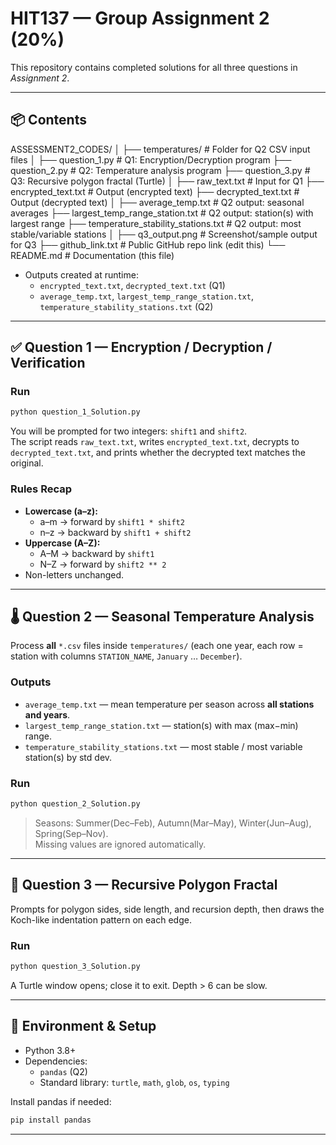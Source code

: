 # HIT137 — Group Assignment 2 (20%)

This repository contains completed solutions for all three questions in *Assignment 2*.

---

## 📦 Contents

ASSESSMENT2_CODES/
│
├── temperatures/ # Folder for Q2 CSV input files
│
├── question_1.py # Q1: Encryption/Decryption program
├── question_2.py # Q2: Temperature analysis program
├── question_3.py # Q3: Recursive polygon fractal (Turtle)
│
├── raw_text.txt # Input for Q1
├── encrypted_text.txt # Output (encrypted text)
├── decrypted_text.txt # Output (decrypted text)
│
├── average_temp.txt # Q2 output: seasonal averages
├── largest_temp_range_station.txt # Q2 output: station(s) with largest range
├── temperature_stability_stations.txt # Q2 output: most stable/variable stations
│
├── q3_output.png # Screenshot/sample output for Q3
├── github_link.txt # Public GitHub repo link (edit this)
└── README.md # Documentation (this file)
- Outputs created at runtime:
  - `encrypted_text.txt`, `decrypted_text.txt` (Q1)
  - `average_temp.txt`, `largest_temp_range_station.txt`, `temperature_stability_stations.txt` (Q2)

---

## ✅ Question 1 — Encryption / Decryption / Verification

### Run
```bash
python question_1_Solution.py
```
You will be prompted for two integers: `shift1` and `shift2`.  
The script reads `raw_text.txt`, writes `encrypted_text.txt`, decrypts to `decrypted_text.txt`, and prints whether the decrypted text matches the original.

### Rules Recap
- **Lowercase (a–z):**
  - a–m → forward by `shift1 * shift2`
  - n–z → backward by `shift1 + shift2`
- **Uppercase (A–Z):**
  - A–M → backward by `shift1`
  - N–Z → forward by `shift2 ** 2`
- Non-letters unchanged.

---

## 🌡️ Question 2 — Seasonal Temperature Analysis

Process **all** `*.csv` files inside `temperatures/` (each one year, each row = station with columns `STATION_NAME`, `January` … `December`).

### Outputs
- `average_temp.txt` — mean temperature per season across **all stations and years**.
- `largest_temp_range_station.txt` — station(s) with max (max−min) range.
- `temperature_stability_stations.txt` — most stable / most variable station(s) by std dev.

### Run
```bash
python question_2_Solution.py
```

> Seasons: Summer(Dec–Feb), Autumn(Mar–May), Winter(Jun–Aug), Spring(Sep–Nov).  
> Missing values are ignored automatically.

---

## 🧩 Question 3 — Recursive Polygon Fractal

Prompts for polygon sides, side length, and recursion depth, then draws the Koch-like indentation pattern on each edge.

### Run
```bash
python question_3_Solution.py
```
A Turtle window opens; close it to exit. Depth > 6 can be slow.

---

## 🔧 Environment & Setup

- Python 3.8+
- Dependencies:
  - `pandas` (Q2)
  - Standard library: `turtle`, `math`, `glob`, `os`, `typing`

Install pandas if needed:
```bash
pip install pandas
```

---

